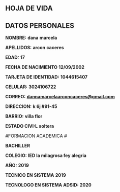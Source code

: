 ## HOJA DE VIDA ##

## DATOS PERSONALES ##

**NOMBRE:** **dana** **marcela**

**APELLIDOS:** **arcon** **caceres**

**EDAD:** **17**

**FECHA DE NACIMIENTO** **12/09/2002**

**TARJETA DE IDENTIDAD:** **1044615407**

**CELULAR:** **3024106722**

**CORREO:** **dannamarcelaarconcaceres@gmail.com**

**DIRECCION:** **k 6j #91-45**

**BARRIO:** **villa flor**

**ESTADO CIVI:L** **soltera**

#FORMACION ACADEMICA #

**BACHILLER**

**COLEGIO:** **IED la milagrosa fey alegria**

**AÑO:**  **2019**

**TECNICO EN SISTEMA** **2019**

**TECNOLOGO EN SISTEMA ADSID:** **2020**